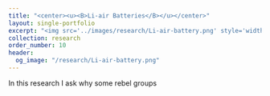 ```yaml
---
title: "<center><u><B>Li-air Batteries</B></u></center>"
layout: single-portfolio
excerpt: "<img src='../images/research/Li-air-battery.png' style='width:100px;' alt='Keywords:'>"
collection: research
order_number: 10
header: 
  og_image: "/research/Li-air-battery.png"
---
```


In this research I ask why some rebel groups 

